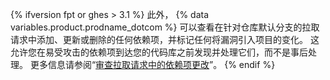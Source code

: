 {% ifversion fpt or ghes > 3.1 %}
此外，
{% data variables.product.prodname_dotcom %} 可以查看在针对仓库默认分支的拉取请求中添加、更新或删除的任何依赖项，并标记任何将漏洞引入项目的变化。 这允许您在易受攻击的依赖项到达您的代码库之前发现并处理它们，而不是事后处理。 更多信息请参阅“[审查拉取请求中的依赖项更改](/github/collaborating-with-issues-and-pull-requests/reviewing-dependency-changes-in-a-pull-request)”。
{% endif %}
